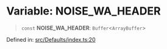 # Variable: NOISE\_WA\_HEADER

> `const` **NOISE\_WA\_HEADER**: `Buffer`\<`ArrayBuffer`\>

Defined in: [src/Defaults/index.ts:20](https://github.com/Fokusdotid/bail/blob/82f46c566476ac566bfd781dede14412fcdfb787/src/Defaults/index.ts#L20)
